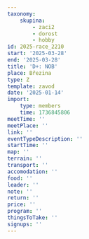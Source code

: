 ```yaml
---
taxonomy:
    skupina:
        - zaci2
        - dorost
        - hobby
id: 2025-race_2210
start: '2025-03-28'
end: '2025-03-28'
title: 'D+: NOB'
place: Březina
type: Z
template: zavod
date: '2025-01-14'
import:
    type: members
    time: 1736845806
meetTime: ''
meetPlace: ''
link: ''
eventTypeDescription: ''
startTime: ''
map: ''
terrain: ''
transport: ''
accomodation: ''
food: ''
leader: ''
note: ''
return: ''
price: ''
program: ''
thingsToTake: ''
signups: ''
---
```


